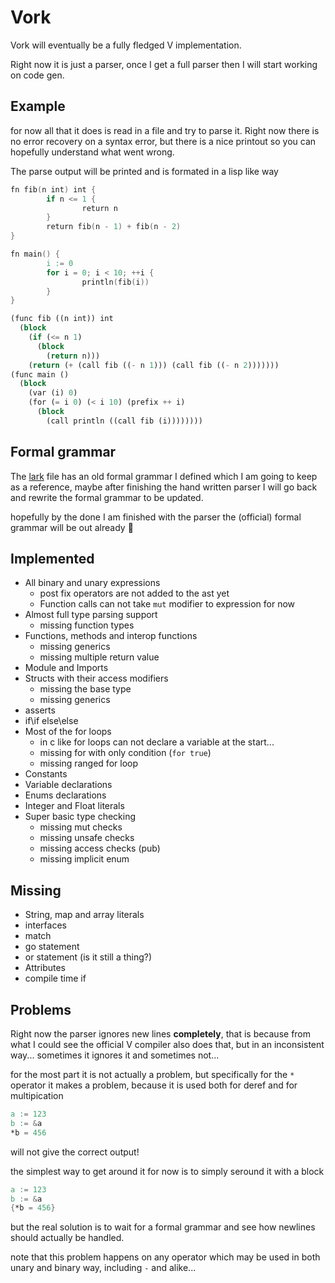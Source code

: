 # Vork

Vork will eventually be a fully fledged V implementation.

Right now it is just a parser, once I get a full parser then I will start working on code gen.

## Example
for now all that it does is read in a file and try to parse it. Right now there is no error
recovery on a syntax error, but there is a nice printout so you can hopefully understand what went wrong.

The parse output will be printed and is formated in a lisp like way

```v
fn fib(n int) int {
        if n <= 1 {
                return n
        }
        return fib(n - 1) + fib(n - 2)
}

fn main() {
        i := 0
        for i = 0; i < 10; ++i {
                println(fib(i))
        }
}
```

```lisp
(func fib ((n int)) int
  (block
    (if (<= n 1)
      (block
        (return n)))
    (return (+ (call fib ((- n 1))) (call fib ((- n 2)))))))
(func main () 
  (block
    (var (i) 0)
    (for (= i 0) (< i 10) (prefix ++ i)
      (block
        (call println ((call fib (i))))))))
```

## Formal grammar
The [lark](v.lark) file has an old formal grammar I defined which I am going to keep as a reference, maybe after finishing the hand written parser I will go back and rewrite the formal grammar to be updated.

hopefully by the done I am finished with the parser the (official) formal grammar will be out already :shrug:

## Implemented
* All binary and unary expressions
    * post fix operators are not added to the ast yet
    * Function calls can not take `mut` modifier to expression for now
* Almost full type parsing support
    * missing function types
* Functions, methods and interop functions
    * missing generics
    * missing multiple return value
* Module and Imports
* Structs with their access modifiers
    * missing the base type
    * missing generics
* asserts
* if\if else\else
* Most of the for loops
    * in c like for loops can not declare a variable at the start...
    * missing for with only condition (`for true`)
    * missing ranged for loop
* Constants
* Variable declarations
* Enums declarations 
* Integer and Float literals
* Super basic type checking
    * missing mut checks
    * missing unsafe checks
    * missing access checks (pub)
    * missing implicit enum

## Missing
* String, map and array literals
* interfaces
* match
* go statement
* or statement (is it still a thing?)
* Attributes
* compile time if

## Problems
Right now the parser ignores new lines **completely**, that is because from what I could see the official V compiler also does that, but in an inconsistent way... sometimes it ignores it and sometimes not...

for the most part it is not actually a problem, but specifically for the `*` operator it makes a problem, because it is used both for deref and for multipication
```v
a := 123
b := &a
*b = 456
```
will not give the correct output! 

the simplest way to get around it for now is to simply seround it with a block
```v
a := 123
b := &a
{*b = 456}
```

but the real solution is to wait for a formal grammar and see how newlines should actually be handled.

note that this problem happens on any operator which may be used in both unary and binary way, including `-` and alike...